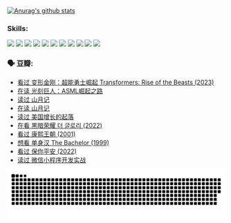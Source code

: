 
[![Anurag's github stats](https://github-readme-stats.vercel.app/api?username=w940853815)](https://github.com/anuraghazra/github-readme-stats)

### Skills:

<code><img height="32" src="https://cdn.jsdelivr.net/npm/simple-icons@v5/icons/python.svg"></code>
<code><img height="32" src="https://cdn.jsdelivr.net/npm/simple-icons@v5/icons/javascript.svg"></code>
<code><img height="32" src="https://cdn.jsdelivr.net/npm/simple-icons@v5/icons/django.svg"></code>
<code><img height="32" src="https://cdn.jsdelivr.net/npm/simple-icons@v5/icons/flask.svg"></code>
<code><img height="32" src="https://cdn.jsdelivr.net/npm/simple-icons@v5/icons/vuetify.svg"></code>
<code><img height="32" src="https://cdn.jsdelivr.net/npm/simple-icons@v5/icons/git.svg"></code>
<code><img height="32" src="https://cdn.jsdelivr.net/npm/simple-icons@v5/icons/docker.svg"></code>
<code><img height="32" src="https://cdn.jsdelivr.net/npm/simple-icons@v5/icons/postgresql.svg"></code>
<code><img height="32" src="https://cdn.jsdelivr.net/npm/simple-icons@v5/icons/elasticsearch.svg"></code>
<code><img height="32" src="https://cdn.jsdelivr.net/npm/simple-icons@v5/icons/macos.svg"></code>
<code><img height="32" src="https://cdn.jsdelivr.net/npm/simple-icons@v5/icons/linux.svg"></code>

### 🗣 豆瓣:

<!-- DOUBAN-ACTIVITIES:START -->
- [看过 变形金刚：超能勇士崛起 Transformers: Rise of the Beasts‎ (2023)](https://www.douban.com/people/136069238/status/4267685771/?_i=86705226)
- [在读 光刻巨人：ASML崛起之路](https://www.douban.com/people/136069238/status/4266569048/?_i=86705226)
- [读过 山月记](https://www.douban.com/people/136069238/status/4266567455/?_i=86705226)
- [在读 山月记](https://www.douban.com/people/136069238/status/4256796460/?_i=86705226)
- [读过 美国增长的起落](https://www.douban.com/people/136069238/status/4256795052/?_i=86705226)
- [在看 黑暗荣耀 더 글로리‎ (2022)](https://www.douban.com/people/136069238/status/4256207386/?_i=86705226)
- [看过 康熙王朝‎ (2001)](https://www.douban.com/people/136069238/status/4254396418/?_i=86705226)
- [想看 单身汉 The Bachelor‎ (1999)](https://www.douban.com/people/136069238/status/4250318861/?_i=86705226)
- [看过 保你平安‎ (2022)](https://www.douban.com/people/136069238/status/4239139510/?_i=86705226)
- [读过 微信小程序开发实战](https://www.douban.com/people/136069238/status/4237321528/?_i=86705226)
<!-- DOUBAN-ACTIVITIES:END -->


![Snake animation](https://raw.githubusercontent.com/w940853815/w940853815/output/github-contribution-grid-snake.svg)

<!--
**w940853815/w940853815** is a ✨ _special_ ✨ repository because its `README.md` (this file) appears on your GitHub profile.

Here are some ideas to get you started:

- 🔭 I’m currently working on ...
- 🌱 I’m currently learning ...
- 👯 I’m looking to collaborate on ...
- 🤔 I’m looking for help with ...
- 💬 Ask me about ...
- 📫 How to reach me: ...
- 😄 Pronouns: ...
- ⚡ Fun fact: ...
-->
